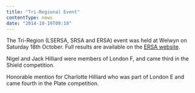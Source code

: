 ```yaml
---
title: "Tri-Regional Event"
contentType: news
date: "2014-10-19T09:18"
---
```


The Tri-Region (LSERSA, SRSA and ERSA) event was held at Welwyn on Saturday 18th October. Full
results are available on the [ERSA website](http://www.ersa.co.uk/2014_races#TRI).

Nigel and Jack Hilliard were members of London F, and came third in the Shield competition.

Honorable mention for Charlotte Hilliard who was part of London E and came fourth in the Plate
competition.
